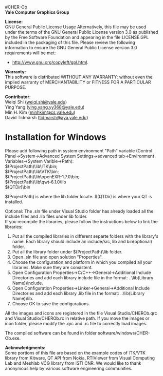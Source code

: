 #CHER-Ob  
**Yale Computer Graphics Group**

**License:**<br />
GNU General Public License Usage
Alternatively, this file may be used under the terms of the GNU General Public License version 3.0 as published by the Free Software Foundation and appearing in the file LICENSE.GPL included in the packaging of this file. Please review the following information to ensure the GNU General Public License version 3.0 requirements will be met:
* http://www.gnu.org/copyleft/gpl.html.

**Warranty:**<br />
This software is distributed WITHOUT ANY WARRANTY; without even the implied warranty of MERCHANTABILITY or FITNESS FOR A PARTICULAR PURPOSE.

**Contributor:**<br />
Weiqi Shi (weiqi.shi@yale.edu)<br />
Ying Yang (ying.yang.yy368@yale.edu)<br />
Min H. Kim (minhkim@cs.yale.edu)<br />
David Tidmarsh (tidmarsh@aya.yale.edu)<br />

Installation for Windows
========================

Please add following path in system environment "Path" variable (Control Panel->System->Advanced System Settings->advanced tab->Environment Variables->System Varible->Path): <br />
$(ProjectPath)\lib\ITK\bin;<br />
$(ProjectPath)\lib\VTK\bin;<br />
$(ProjectPath)\lib\openEXR-1.7.0\bin;<br />
$(ProjectPath)\lib\qwt-6.1.0\lib<br />
$(QTDir)\bin<br />

$(ProjectPath) is where the lib folder locate. $(QTDir) is where your QT is installed.

Optional:
The .sln file under Visual Studio folder has already loaded all the include files and .lib files under lib folder.<br />
If you recompile the libraries, please follow the instructions below to link the libraries:<br />
1. Put all the compiled libraries in different separte folders with the library's name. Each library should include an include/src, lib and bin(optional) folder.<br />
2. Put all the library folder under $(ProjectPath)\lib folder.<br />
3. Open .sln file and open solution "Properties".<br />
4. Choose the configuration and platform in which you compiled all your libraries. Make sure they are consistent.
5. Open Configuration Properties->C/C++->General->Additional Include Directories and add each library include file in the format: ..\lib\(Library Name)\include.<br />
6. Open Configuration Properties->Linker->General->Additional Include Directories and add each library .lib file in the format: ..\lib\(Library Name)\lib.<br />
7. Choose OK to save the configurations.<br />

All the images and icons are registered in the file Visual Studio/CHEROb.qrc and Visual Studio/CHEROb.rc in relative path. If you move the images or icon folder, please modify the .qrc and .rc file to correctly load images.

The compiled software can be found in folder software/windows/CHER-Ob.exe.

**Acknowledgments:**<br />
Some portions of this file are based on the example codes of ITK/VTK library from Kitware, QT API from Nokia, RTIViewer from Visual Computing Lab and Meshlab VCG library from ISTI CNR. We would like to thank anonymous help by various software engineering communities.